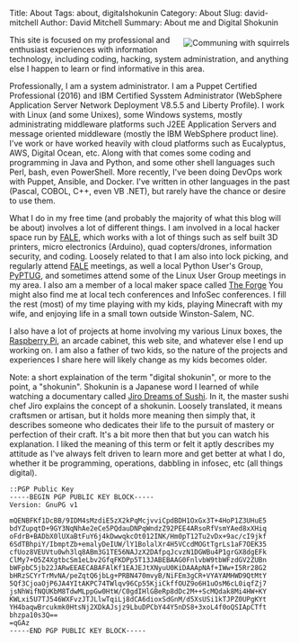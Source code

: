 Title: About
Tags: about, digitalshokunin
Category: About
Slug: david-mitchell
Author: David Mitchell
Summary: About me and Digital Shokunin


<img alt="Communing with squirrels" align=right style="padding:5px;" src='/static/pictures/david.jpg'>This site is focused on my professional and enthusiast experiences with information technology, including coding, hacking, system administration, and anything else I happen to learn or find informative in this area.

Professionally, I am a system administrator. I am a Puppet Certified Professional (2016) and IBM Certified Sysstem Administrator (WebSphere Application Server Network Deployment V8.5.5 and Liberty Profile). I work with Linux (and some Unixes), some Windows systems, mostly administrating middleware platforms such J2EE Application Servers and message oriented middleware (mostly the IBM WebSphere product line). I've work or have worked heavily with cloud platforms such as Eucalyptus, AWS, Digital Ocean, etc. Along with that comes some coding and programming in Java and Python, and some other shell languages such Perl, bash, even PowerShell. More recently, I've been doing DevOps work with Puppet, Ansible, and Docker. I've written in other languages in the past (Pascal, COBOL, C++, even VB .NET), but rarely have the chance or desire to use them.

What I do in my free time (and probably the majority of what this blog will be about) involves a lot of different things. I am involved in a local hacker space run by [FALE](http://www.lockfale.com), which works with a lot of things such as self built 3D printers, micro electronics (Arduino), quad copters/drones, information security, and coding. Loosely related to that I am also into lock picking, and regularly attend [FALE](http://lockfale.com) meetings, as well a local Python User's Group, [PyPTUG](http://www.pyptug.org), and sometimes attend some of the Linux User Group meetings in my area. I also am a member of a local maker space called [The Forge](https://www.forgegreensboro.org/) You might also find me at local tech conferences and InfoSec conferences. I fill the rest (most) of my time playing with my kids, playing Minecraft with my wife, and enjoying life in a small town outside Winston-Salem, NC.

I also have a lot of projects at home involving my various Linux boxes, the [Raspberry Pi](http://www.raspberrypi.org), an arcade cabinet, this web site, and whatever else I end up working on. I am also a father of two kids, so the nature of the projects and experiences I share here will likely change as my kids becomes older.

Note: a short explaination of the term "digital shokunin", or more to the point, a "shokunin". Shokunin is a Japanese word I learned of while watching a documentary called [Jiro Dreams of Sushi](goo.gl/1fEuk). In it, the master sushi chef Jiro explains the concept of a shokunin. Loosely translated, it means craftsmen or artisan, but it holds more meaning then simply that, it describes someone who dedicates their life to the pursuit of mastery or perfection of their craft. It's a bit more then that but you can watch his explanation. I liked the meaning of this term or felt it aptly describes my attitude as I've always felt driven to learn more and get better at what I do, whether it be programming, operations, dabbling in infosec, etc (all things digital).

	::PGP Public Key
	-----BEGIN PGP PUBLIC KEY BLOCK-----
	Version: GnuPG v1

	mQENBFKf1DcBB/9IDM4sMzdiE5zX2kPqMcjvviCpdBDH1OxGx3T+4HoP1Z3UHuE5
	bdYZupqtD+9GY3NqNhAe2eCe5PQdauDNPqWndzZ92PEE4ARsoRfVsmYAed8xXHiq
	oFdrB+BADbX0lUXaBtFuY6j4kDwwqkcOt012INK/Hm0pT12Tu2vDx+9ac/cI9jkf
	6SdTBhpiY/IbmptZb+emalyDeIUW/lY1BolalXr4H5VCcdMOGtTgrLs1aF7OEK35
	cfUoz8VEUVtu0wh3lq8ABm3G1TE56NAJzX2DAfpqJcvzN1DGWBu4P1grGX8dgEFk
	ClMy7+O5Z4XgtbcSm1eLbv2GfqFKDPp5T13JABEBAAG0FnlvbW9tbWFzdGV2ZUBn
	bWFpbC5jb22JARwEEAECABAFAlKf1EAJEJtXNyuU0KiDAAApNAf+IWw+I5Rr28G2
	bHRzSCYrTrMvNA/peZqtQ6jbLg+PRBN470mvyB/NiFEm3gCR+VYAYAMHWD9QtMtY
	5Qf3CjoaOjP6JA4YItAKPC74TWlqv96Cp55KjiCkffOUZ9o6H1uOsM6cL0iqfZj7
	jsNhWifNQUKbM8TdwMLppGw0HtW/C0gdIHlGBeRp8dDc2M++ScMQdak8Mi4HW+KY
	KWLxi5U7TJ546WXFvzJTJLlwTqiLj8dCA6dioxSdGnM/d5XsUSi1kTJPZ0UPgKYt
	YH4baqwBrcukmk0HtsNj2XDkAJsjz9LbuDPCbY44Y5nDS8+3xoL4f0oQSIApCTft
	bhzpa10s3Q==
	=qGAz
	-----END PGP PUBLIC KEY BLOCK-----

